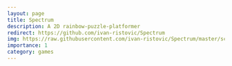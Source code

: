 ```yaml
---
layout: page
title: Spectrum
description: A 2D rainbow-puzzle-platformer 
redirect: https://github.com/ivan-ristovic/Spectrum 
img: https://raw.githubusercontent.com/ivan-ristovic/Spectrum/master/screenshots/06_2017-06-05.gif
importance: 1
category: games
---
```


